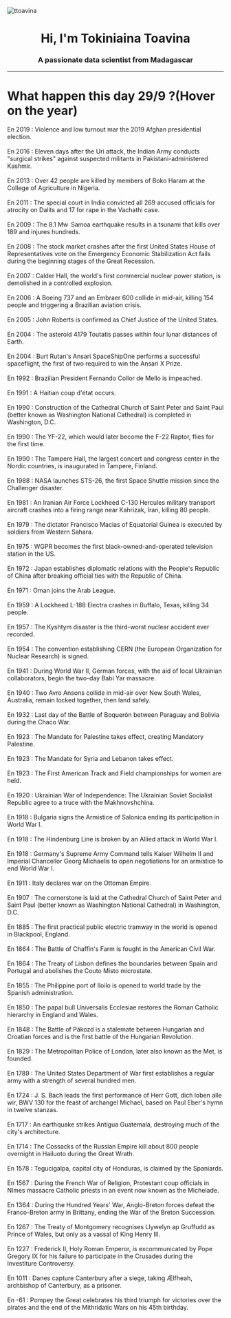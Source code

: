 
<p align="left"> <img src="https://komarev.com/ghpvc/?username=ttoavina&label=Profile%20views&color=0e75b6&style=flat" alt="ttoavina" /> </p>
<h1 align="center">Hi, I'm Tokiniaina Toavina</h1>
<h3 align="center">A passionate data scientist from Madagascar</h3>
    
<hr/>
<h1> What happen this day 29/9 ?(Hover on the year)</h1>

En 2019 : Violence and low turnout mar the 2019 Afghan presidential election.
<br/><br/>
En 2016 : Eleven days after the Uri attack, the Indian Army conducts "surgical strikes" against suspected militants in Pakistani-administered Kashmir.
<br/><br/>
En 2013 : Over 42 people are killed by members of Boko Haram at the College of Agriculture in Nigeria.
<br/><br/>
En 2011 : The special court in India convicted all 269 accused officials for atrocity on Dalits and 17 for rape in the Vachathi case.
<br/><br/>
En 2009 : The 8.1 Mw  Samoa earthquake results in a tsunami that kills over 189 and injures hundreds.
<br/><br/>
En 2008 : The stock market crashes after the first United States House of Representatives vote on the Emergency Economic Stabilization Act fails during the beginning stages of the Great Recession.
<br/><br/>
En 2007 : Calder Hall, the world's first commercial nuclear power station, is demolished in a controlled explosion.
<br/><br/>
En 2006 : A Boeing 737 and an Embraer 600 collide in mid-air, killing 154 people and triggering a Brazilian aviation crisis.
<br/><br/>
En 2005 : John Roberts is confirmed as Chief Justice of the United States.
<br/><br/>
En 2004 : The asteroid 4179 Toutatis passes within four lunar distances of Earth.
<br/><br/>
En 2004 : Burt Rutan's Ansari SpaceShipOne performs a successful spaceflight, the first of two required to win the Ansari X Prize.
<br/><br/>
En 1992 : Brazilian President Fernando Collor de Mello is impeached.
<br/><br/>
En 1991 : A Haitian coup d'état occurs.
<br/><br/>
En 1990 : Construction of the Cathedral Church of Saint Peter and Saint Paul (better known as Washington National Cathedral) is completed in Washington, D.C.
<br/><br/>
En 1990 : The YF-22, which would later become the F-22 Raptor, flies for the first time.
<br/><br/>
En 1990 : The Tampere Hall, the largest concert and congress center in the Nordic countries, is inaugurated in Tampere, Finland.
<br/><br/>
En 1988 : NASA launches STS-26, the first Space Shuttle mission since the Challenger disaster.
<br/><br/>
En 1981 : An Iranian Air Force Lockheed C-130 Hercules military transport aircraft crashes into a firing range near Kahrizak, Iran, killing 80 people.
<br/><br/>
En 1979 : The dictator Francisco Macias of Equatorial Guinea is executed by soldiers from Western Sahara.
<br/><br/>
En 1975 : WGPR becomes the first black-owned-and-operated television station in the US.
<br/><br/>
En 1972 : Japan establishes diplomatic relations with the People's Republic of China after breaking official ties with the Republic of China.
<br/><br/>
En 1971 : Oman joins the Arab League.
<br/><br/>
En 1959 : A Lockheed L-188 Electra crashes in Buffalo, Texas, killing 34 people.
<br/><br/>
En 1957 : The Kyshtym disaster is the third-worst nuclear accident ever recorded.
<br/><br/>
En 1954 : The convention establishing CERN (the European Organization for Nuclear Research) is signed.
<br/><br/>
En 1941 : During World War II, German forces, with the aid of local Ukrainian collaborators, begin the two-day Babi Yar massacre.
<br/><br/>
En 1940 : Two Avro Ansons collide in mid-air over New South Wales, Australia, remain locked together, then land safely.
<br/><br/>
En 1932 : Last day of the Battle of Boquerón between Paraguay and Bolivia during the Chaco War.
<br/><br/>
En 1923 : The Mandate for Palestine takes effect, creating Mandatory Palestine.
<br/><br/>
En 1923 : The Mandate for Syria and Lebanon takes effect.
<br/><br/>
En 1923 : The First American Track and Field championships for women are held.
<br/><br/>
En 1920 : Ukrainian War of Independence: The Ukrainian Soviet Socialist Republic agree to a truce with the Makhnovshchina.
<br/><br/>
En 1918 : Bulgaria signs the Armistice of Salonica ending its participation in World War I.
<br/><br/>
En 1918 : The Hindenburg Line is broken by an Allied attack in World War I.
<br/><br/>
En 1918 : Germany's Supreme Army Command tells Kaiser Wilhelm II and Imperial Chancellor Georg Michaelis to open negotiations for an armistice to end World War I.
<br/><br/>
En 1911 : Italy declares war on the Ottoman Empire.
<br/><br/>
En 1907 : The cornerstone is laid at the Cathedral Church of Saint Peter and Saint Paul (better known as Washington National Cathedral) in Washington, D.C.
<br/><br/>
En 1885 : The first practical public electric tramway in the world is opened in Blackpool, England.
<br/><br/>
En 1864 : The Battle of Chaffin's Farm is fought in the American Civil War.
<br/><br/>
En 1864 : The Treaty of Lisbon defines the boundaries between Spain and Portugal and abolishes the Couto Misto microstate.
<br/><br/>
En 1855 : The Philippine port of Iloilo is opened to world trade by the Spanish administration.
<br/><br/>
En 1850 : The papal bull Universalis Ecclesiae restores the Roman Catholic hierarchy in England and Wales.
<br/><br/>
En 1848 : The Battle of Pákozd is a stalemate between Hungarian and Croatian forces and is the first battle of the Hungarian Revolution.
<br/><br/>
En 1829 : The Metropolitan Police of London, later also known as the Met, is founded.
<br/><br/>
En 1789 : The United States Department of War first establishes a regular army with a strength of several hundred men.
<br/><br/>
En 1724 : J. S. Bach leads the first performance of Herr Gott, dich loben alle wir, BWV 130 for the feast of archangel Michael, based on Paul Eber's hymn in twelve stanzas.
<br/><br/>
En 1717 : An earthquake strikes Antigua Guatemala, destroying much of the city's architecture.
<br/><br/>
En 1714 : The Cossacks of the Russian Empire kill about 800 people overnight in Hailuoto during the Great Wrath.
<br/><br/>
En 1578 : Tegucigalpa, capital city of Honduras, is claimed by the Spaniards.
<br/><br/>
En 1567 : During the French War of Religion, Protestant coup officials in Nîmes massacre Catholic priests in an event now known as the Michelade.
<br/><br/>
En 1364 : During the Hundred Years' War, Anglo-Breton forces defeat the Franco-Breton army in Brittany, ending the War of the Breton Succession.
<br/><br/>
En 1267 : The Treaty of Montgomery recognises Llywelyn ap Gruffudd as Prince of Wales, but only as a vassal of King Henry III.
<br/><br/>
En 1227 : Frederick II, Holy Roman Emperor, is excommunicated by Pope Gregory IX for his failure to participate in the Crusades during the Investiture Controversy.
<br/><br/>
En 1011 : Danes capture Canterbury after a siege, taking Ælfheah, archbishop of Canterbury, as a prisoner.
<br/><br/>
En -61 : Pompey the Great celebrates his third triumph for victories over the pirates and the end of the Mithridatic Wars on his 45th birthday.
<br/><br/>
